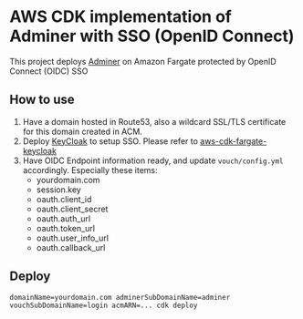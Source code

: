 # AWS CDK implementation of Adminer with SSO (OpenID Connect)
This project deploys [Adminer](https://www.adminer.org/) on Amazon Fargate protected by OpenID Connect (OIDC) SSO

## How to use
1. Have a domain hosted in Route53, also a wildcard SSL/TLS certificate for this domain created in ACM.
2. <Optional> Deploy [KeyCloak](https://www.keycloak.org/) to setup SSO. Please refer to  [aws-cdk-fargate-keycloak](https://github.com/frankhefeng/aws-cdk-fargate-keycloak)
3. Have OIDC Endpoint information ready, and update `vouch/config.yml` accordingly.  Especially these items:
    - yourdomain.com
    - session.key
    - oauth.client_id
    - oauth.client_secret
    - oauth.auth_url
    - oauth.token_url
    - oauth.user_info_url
    - oauth.callback_url

## Deploy
`domainName=yourdomain.com adminerSubDomainName=adminer vouchSubDomainName=login acmARN=... cdk deploy`

